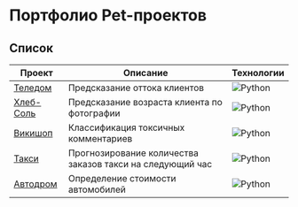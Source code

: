 # Портфолио Pet-проектов

## Список
| Проект | Описание | Технологии |
|--------|----------|------------|
| [Теледом](https://github.com/username/mybot) | Предсказание оттока клиентов | ![Python](https://img.shields.io/badge/Python-000000?style=for-the-badge&logo=python&logoColor=white) |
| [Хлеб-Соль](https://github.com/username/mysite) | Предсказание возраста клиента по фотографии | ![Python](https://img.shields.io/badge/Python-000000?style=for-the-badge&logo=python&logoColor=white) |
| [Викишоп](https://github.com/username/githelper) | Классификация токсичных комментариев | ![Python](https://img.shields.io/badge/Python-000000?style=for-the-badge&logo=python&logoColor=white) |
| [Такси](https://github.com/username/githelper) | Прогнозирование количества заказов такси на следующий час | ![Python](https://img.shields.io/badge/Python-000000?style=for-the-badge&logo=python&logoColor=white) |
| [Автодром](https://github.com/username/githelper) | Определение стоимости автомобилей | ![Python](https://img.shields.io/badge/Python-000000?style=for-the-badge&logo=python&logoColor=white) |
